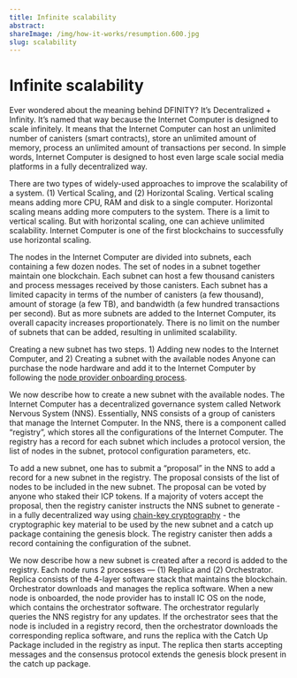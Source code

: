 ```yaml
---
title: Infinite scalability
abstract: 
shareImage: /img/how-it-works/resumption.600.jpg
slug: scalability
---
```


# Infinite scalability

Ever wondered about the meaning behind DFINITY? It’s Decentralized + Infinity. It’s named that way because the Internet Computer is designed to scale infinitely. It means that the Internet Computer can host an unlimited number of canisters (smart contracts), store an unlimited amount of memory, process an unlimited amount of transactions per second. In simple words, Internet Computer is designed to host even large scale social media platforms in a fully decentralized way. 

There are two types of widely-used approaches to improve the scalability of a system. (1) Vertical Scaling, and (2) Horizontal Scaling. Vertical scaling means adding more CPU, RAM and disk to a single computer. Horizontal scaling means adding more computers to the system. There is a limit to vertical scaling. But with horizontal scaling, one can achieve unlimited scalability. Internet Computer is one of the first blockchains to successfully use horizontal scaling. 

The nodes in the Internet Computer are divided into subnets, each containing a few dozen nodes. The set of nodes in a subnet together maintain one blockchain. Each subnet can host a few thousand canisters and process messages received by those canisters. Each subnet has a limited capacity in terms of the number of canisters (a few thousand), amount of storage (a few TB), and bandwidth (a few hundred transactions per second). But as more subnets are added to the Internet Computer, its overall capacity increases proportionately. There is no limit on the number of subnets that can be added, resulting in unlimited scalability. 

Creating a new subnet has two steps.  1) Adding new nodes to the Internet Computer,  and  2) Creating a subnet with the available nodes
Anyone can purchase the node hardware and add it to the Internet Computer by following the [node provider onboarding process](https://wiki.internetcomputer.org/wiki/Node_Provider_Onboarding). 

We now describe how to create a new subnet with the available nodes. The Internet Computer has a decentralized governance system called Network Nervous System (NNS). Essentially, NNS consists of a group of canisters that manage the Internet Computer. In the NNS, there is a component called “registry”, which stores all the configurations of the Internet Computer. The registry has a record for each subnet which includes a protocol version, the list of nodes in the subnet, protocol configuration parameters, etc. 

To add a new subnet, one has to submit a “proposal” in the NNS to add a record for a new subnet in the registry. The proposal consists of the list of nodes to be included in the new subnet. The proposal can be voted by anyone who staked their ICP tokens. If a majority of voters accept the proposal, then the registry canister instructs the NNS subnet to generate - in a fully decentralized way using [chain-key cryptography](/how-it-works/chain-key-technology/) - the cryptographic key material to be used by the new subnet and a catch up package containing the genesis block. The registry canister then adds a record containing the configuration of the subnet. 

We now describe how a new subnet is created after a record is added to the registry. Each node runs 2 processes — (1) Replica and (2) Orchestrator. Replica consists of the 4-layer software stack that maintains the blockchain. Orchestrator downloads and manages the replica software.  When a new node is onboarded, the node provider has to install IC OS on the node, which contains the orchestrator software. The orchestrator regularly queries the NNS registry for any updates. If the orchestrator sees that the node is included in a registry record, then the orchestrator downloads the corresponding replica software, and runs the replica with the Catch Up Package included in the registry as input. The replica then starts accepting messages and the consensus protocol extends the genesis block present in the catch up package.



